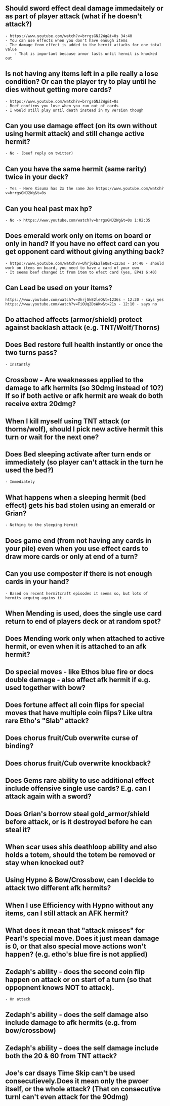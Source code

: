 ## Should sword effect deal damage immedaitely or as part of player attack (what if he doesn't attack?)
	- https://www.youtube.com/watch?v=brrgsGNJ2Wg&t=0s 34:40
	- You can use effects when you don't have enough items
	- The damage from effect is added to the hermit attacks for one total value
		- That is important because armor lasts until hermit is knocked out
## Is not having any items left in a pile really a lose condition? Or can the player try to play until he dies without getting more cards?
	- https://www.youtube.com/watch?v=brrgsGNJ2Wg&t=0s
	- Beef confirms you lose when you run out of cards
	- I would still play until death instead in my version though
## Can you use damage effect (on its own without using hermit attack) and still change active hermit?
	- No - (beef reply on twitter)
## Can you have the same hermit (same rarity) twice in your deck?
	- Yes - Here Xisuma has 2x the same Joe https://www.youtube.com/watch?v=brrgsGNJ2Wg&t=0s
## Can you heal past max hp?
	- No -> https://www.youtube.com/watch?v=brrgsGNJ2Wg&t=0s 1:02:35
## Does emerald work only on items on board or only in hand? If you have no effect card can you get opponent card without giving anything back?
	- https://www.youtube.com/watch?v=UhrjGkE2leQ&t=1236s - 14:40 - should work on items on board, you need to have a card of your own
	- It seems beef changed it from item to efect card (yes, EP41 6:40)
## Can Lead be used on your items? 
	https://www.youtube.com/watch?v=UhrjGkE2leQ&t=1236s - 12:20 - says yes
	https://www.youtube.com/watch?v=TiOUq2DsWKw&t=21s - 12:10 - says no
## Do attached affects (armor/shield) protect against backlash attack (e.g. TNT/Wolf/Thorns)
## Does Bed restore full health instantly or once the two turns pass?
	- Instantly
## Crossbow - Are weaknesses applied to the damage to afk hermits (so 30dmg instead of 10?) If so if both active or afk hermit are weak do both receive extra 20dmg?
## When I kill myself using TNT attack (or thorns/wolf), should I pick new active hermit this turn or wait for the next one?
## Does Bed sleeping activate after turn ends or immediately (so player can't attack in the turn he used the bed?)
	- Immediately
## What happens when a sleeping hermit (bed effect) gets his bad stolen using an emerald or Grian?
	- Nothing to the sleeping Hermit
## Does game end (from not having any cards in your pile) even when you use effect cards to draw more cards or only at end of a turn?
## Can you use composter if there is not enough cards in your hand?
	- Based on recent hermitcraft episodes it seems so, but lots of hermits arguing agains it. 
## When Mending is used, does the single use card return to end of players deck or at random spot?
## Does Mending work only when attached to active hermit, or even when it is attached to an afk hermit?
## Do special moves - like Ethos blue fire or docs double damage - also affect afk hermit if e.g. used together with bow?
## Does fortune affect all coin flips for special moves that have multiple coin flips? Like ultra rare Etho's "Slab" attack?
## Does chorus fruit/Cub overwrite curse of binding?
## Does chorus fruit/Cub overwrite knockback?
## Does Gems rare ability to use additional effect include offensive single use cards? E.g. can I attack again with a sword?
## Does Grian's borrow steal gold_armor/shield before attack, or is it destroyed before he can steal it?
## When scar uses shis deathloop ability and also holds a totem, should the totem be removed or stay when knocked out?
## Using Hypno & Bow/Crossbow, can I decide to attack two different afk hermits?
## When I use Efficiency with Hypno without any items, can I still attack an AFK hermit?
## What does it mean that "attack misses" for Pearl's special move. Does it just mean damage is 0, or that also special move actions won't happen? (e.g. etho's blue fire is not applied)
## Zedaph's ability - does the second coin flip happen on attack or on start of a turn (so that oppopnent knows NOT to attack).
	- On attack
## Zedaph's ability - does the self damage also include damage to afk hermits (e.g. from bow/crossbow)
## Zedaph's ability - does the self damage include both the 20 & 60 from TNT attack?

## Joe's car dsays Time Skip can't be used consecutievely.Does it mean only the pwoer itself, or the whole attack? (That on consecutive turnI can't even attack for the 90dmg)
